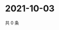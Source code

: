 # 2021-10-03

共 0 条

<!-- BEGIN -->
<!-- 最后更新时间 Sun Oct 03 2021 20:27:57 GMT+0800 (China Standard Time) -->

<!-- END -->
